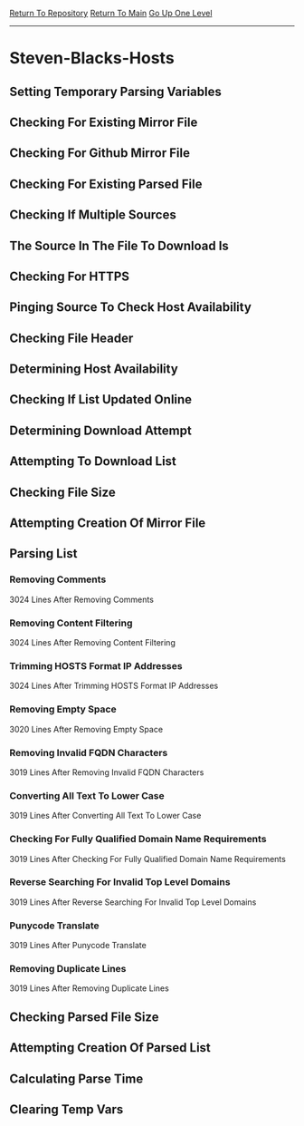 [Return To Repository](https://github.com/bast69/piholeparser/)
[Return To Main](https://github.com/bast69/piholeparser/blob/master/RecentRunLogs/Mainlog.md)
[Go Up One Level](https://github.com/bast69/piholeparser/blob/master/RecentRunLogs/TopLevelScripts/30-Processing-External-Blacklists.md)
____________________________________
# Steven-Blacks-Hosts
## Setting Temporary Parsing Variables
## Checking For Existing Mirror File
## Checking For Github Mirror File
## Checking For Existing Parsed File
## Checking If Multiple Sources
## The Source In The File To Download Is
## Checking For HTTPS
## Pinging Source To Check Host Availability
## Checking File Header
## Determining Host Availability
## Checking If List Updated Online
## Determining Download Attempt
## Attempting To Download List
## Checking File Size
## Attempting Creation Of Mirror File
## Parsing List
### Removing Comments
3024 Lines After Removing Comments
### Removing Content Filtering
3024 Lines After Removing Content Filtering
### Trimming HOSTS Format IP Addresses
3024 Lines After Trimming HOSTS Format IP Addresses
### Removing Empty Space
3020 Lines After Removing Empty Space
### Removing Invalid FQDN Characters
3019 Lines After Removing Invalid FQDN Characters
### Converting All Text To Lower Case
3019 Lines After Converting All Text To Lower Case
### Checking For Fully Qualified Domain Name Requirements
3019 Lines After Checking For Fully Qualified Domain Name Requirements
### Reverse Searching For Invalid Top Level Domains
3019 Lines After Reverse Searching For Invalid Top Level Domains
### Punycode Translate
3019 Lines After Punycode Translate
### Removing Duplicate Lines
3019 Lines After Removing Duplicate Lines
## Checking Parsed File Size
## Attempting Creation Of Parsed List
## Calculating Parse Time
## Clearing Temp Vars
